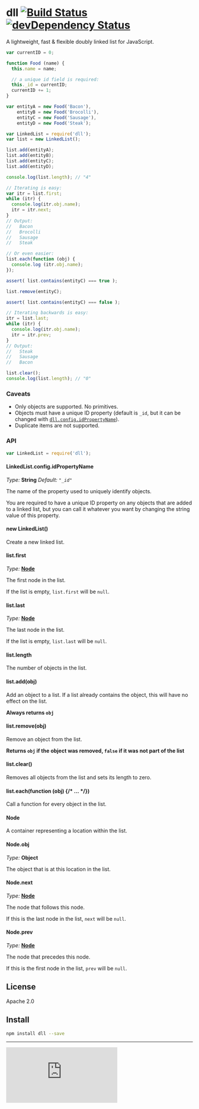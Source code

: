 # dll [![Build Status](https://drone.io/github.com/gitsubio/dll/status.png)](https://drone.io/github.com/gitsubio/dll/latest) [![devDependency Status](https://david-dm.org/gitsubio/dll/dev-status.svg?style=flat-square)](https://david-dm.org/gitsubio/dll#info=devDependencies)

A lightweight, fast & flexible doubly linked list for JavaScript.

```js
var currentID = 0;

function Food (name) {
  this.name = name;

  // a unique id field is required:
  this._id = currentID;
  currentID += 1;
}

var entityA = new Food('Bacon'),
    entityB = new Food('Brocolli'),
    entityC = new Food('Sausage'),
    entityD = new Food('Steak');

var LinkedList = require('dll');
var list = new LinkedList();

list.add(entityA);
list.add(entityB);
list.add(entityC);
list.add(entityD);

console.log(list.length); // "4"

// Iterating is easy:
var itr = list.first;
while (itr) {
  console.log(itr.obj.name);
  itr = itr.next;
}
// Output:
//   Bacon
//   Brocolli
//   Sausage
//   Steak

// Or even easier:
list.each(function (obj) {
  console.log (itr.obj.name);
});

assert( list.contains(entityC) === true );

list.remove(entityC);

assert( list.contains(entityC) === false );

// Iterating backwards is easy:
itr = list.last;
while (itr) {
  console.log(itr.obj.name);
  itr = itr.prev;
}
// Output:
//   Steak
//   Sausage
//   Bacon

list.clear();
console.log(list.length); // "0"
```

### Caveats

- Only objects are supported. No primitives.
- Objects must have a unique ID property (default is `_id`, but it can be changed with [`dll.config.idPropertyName`](#api-config-idPropertyName)).
- Duplicate items are not supported.

### API

```js
var LinkedList = require('dll');
```

<a name='api-config-idPropertyName'></a>
#### LinkedList.config.idPropertyName

*Type:* **String** *Default: `"_id"`*

The name of the property used to uniquely identify objects.

You are required to have a unique ID property on any objects that
are added to a linked list, but you can call it whatever you want by
changing the string value of this property.

<a name='api-new'></a>
#### new LinkedList()

Create a new linked list.

<a name='api-first'></a>
#### list.first

*Type:* [**Node**](#api-node)

The first node in the list.

If the list is empty, `list.first` will be `null`.

<a name='api-last'></a>
#### list.last

*Type:* [**Node**](#api-node)

The last node in the list.

If the list is empty, `list.last` will be `null`.

<a name='api-length'></a>
#### list.length

The number of objects in the list.

<a name='api-add'></a>
#### list.add(obj)

Add an object to a list. If a list already contains the object,
this will have no effect on the list.

**Always returns `obj`**

<a name='api-remove'></a>
#### list.remove(obj)

Remove an object from the list.

**Returns `obj` if the object was removed, `false` if it was not part of the list**

<a name='api-clear'></a>
#### list.clear()

Removes all objects from the list and sets its length to zero.

<a name='api-each'></a>
#### list.each(function (obj) {/* ... */})

Call a function for every object in the list.

<a name='api-node'></a>
#### Node

A container representing a location within the list.

<a name='api-node-obj'></a>
#### Node.obj

*Type:* **Object**

The object that is at this location in the list.

<a name='api-node-next'></a>
#### Node.next

*Type:* [**Node**](#api-node)

The node that follows this node.

If this is the last node in the list, `next` will be `null`.

<a name='api-node-prev'></a>
#### Node.prev

*Type:* [**Node**](#api-node)

The node that precedes this node.

If this is the first node in the list, `prev` will be `null`.

## License

Apache 2.0

## Install

```bash
npm install dll --save
```

----

[![Analytics](https://ga-beacon.appspot.com/UA-33247419-2/dll/README.md)](https://github.com/igrigorik/ga-beacon)
